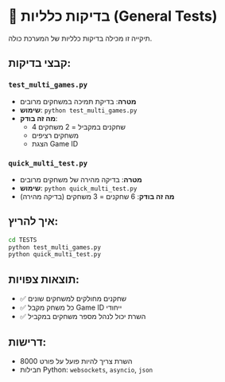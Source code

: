 # 🧪 בדיקות כלליות (General Tests)

תיקייה זו מכילה בדיקות כלליות של המערכת כולה.

## קבצי בדיקות:

### `test_multi_games.py`
- **מטרה**: בדיקת תמיכה במשחקים מרובים
- **שימוש**: `python test_multi_games.py`
- **מה זה בודק**: 
  - 4 שחקנים במקביל = 2 משחקים
  - משחקים רציפים
  - הצגת Game ID

### `quick_multi_test.py`
- **מטרה**: בדיקה מהירה של משחקים מרובים
- **שימוש**: `python quick_multi_test.py`
- **מה זה בודק**: 6 שחקנים = 3 משחקים (בדיקה מהירה)

## איך להריץ:

```bash
cd TESTS
python test_multi_games.py
python quick_multi_test.py
```

## תוצאות צפויות:
- ✅ שחקנים מחולקים למשחקים שונים
- ✅ כל משחק מקבל Game ID ייחודי
- ✅ השרת יכול לנהל מספר משחקים במקביל

## דרישות:
- השרת צריך להיות פועל על פורט 8000
- חבילות Python: `websockets`, `asyncio`, `json`

